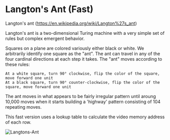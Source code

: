 # Langton's Ant (Fast)
Langton's ant (https://en.wikipedia.org/wiki/Langton%27s_ant)

Langton's ant is a two-dimensional Turing machine with a very simple set of rules but complex emergent behavior.

Squares on a plane are colored variously either black or white. We arbitrarily identify one square as the "ant". The ant can travel in any of the four cardinal directions at each step it takes. The "ant" moves according to these rules:

    At a white square, turn 90° clockwise, flip the color of the square, move forward one unit
    At a black square, turn 90° counter-clockwise, flip the color of the square, move forward one unit

The ant moves in what appears to be fairly irregular pattern until aroung 10,000 moves when it starts building a 'highway' pattern consisting of 104 repeating moves.

This fast version uses a lookup table to calculate the video memory address of each row.

![Langtons-Ant](/LangtonsAnt.PNG)

